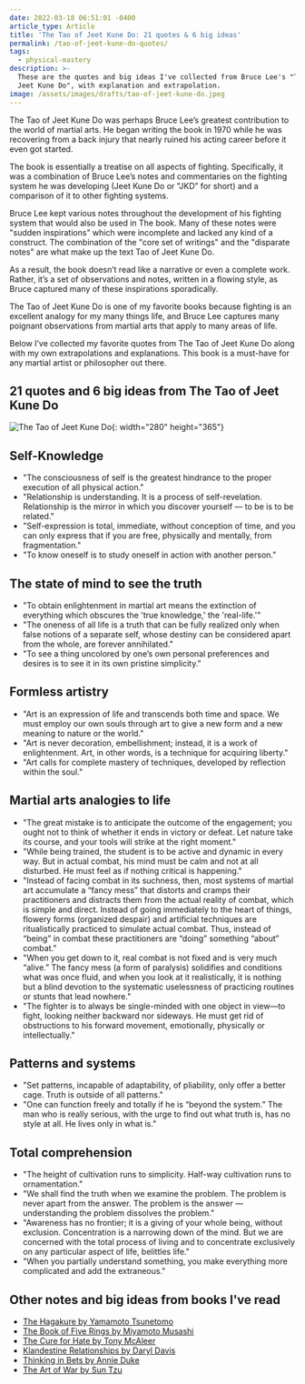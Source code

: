 ```yaml
---
date: 2022-03-18 06:51:01 -0400
article_type: Article
title: 'The Tao of Jeet Kune Do: 21 quotes & 6 big ideas'
permalink: /tao-of-jeet-kune-do-quotes/
tags:
  - physical-mastery
description: >-
  These are the quotes and big ideas I've collected from Bruce Lee's "The Tao of
  Jeet Kune Do", with explanation and extrapolation.
image: /assets/images/drafts/tao-of-jeet-kune-do.jpeg
---
```

The Tao of Jeet Kune Do was perhaps Bruce Lee’s greatest contribution to the world of martial arts. He began writing the book in 1970 while he was recovering from a back injury that nearly ruined his acting career before it even got started.

The book is essentially a treatise on all aspects of fighting. Specifically, it was a combination of Bruce Lee’s notes and commentaries on the fighting system he was developing (Jeet Kune Do or "JKD” for short) and a comparison of it to other fighting systems.

Bruce Lee kept various notes throughout the development of his fighting system that would also be used in The book. Many of these notes were "sudden inspirations" which were incomplete and lacked any kind of a construct. The combination of the "core set of writings" and the "disparate notes" are what make up the text Tao of Jeet Kune Do.

As a result, the book doesn’t read like a narrative or even a complete work. Rather, it’s a set of observations and notes, written in a flowing style, as Bruce captured many of these inspirations sporadically.

The Tao of Jeet Kune Do is one of my favorite books because fighting is an excellent analogy for my many things life, and Bruce Lee captures many poignant observations from martial arts that apply to many areas of life.

Below I’ve collected my favorite quotes from The Tao of Jeet Kune Do along with my own extrapolations and explanations. This book is a must-have for any martial artist or philosopher out there.

## 21 quotes and 6 big ideas from The Tao of Jeet Kune Do

![The Tao of Jeet Kune Do](/assets/images/drafts/tao-of-jeet-kune-do.jpeg "The Tao of Jeet Kune Do"){: width="280" height="365"}

## **Self-Knowledge**

* "The consciousness of self is the greatest hindrance to the proper execution of all physical action."
* "Relationship is understanding. It is a process of self-revelation. Relationship is the mirror in which you discover yourself — to be is to be related."
* "Self-expression is total, immediate, without conception of time, and you can only express that if you are free, physically and mentally, from fragmentation."
* "To know oneself is to study oneself in action with another person."

## **The state of mind to see the truth**

* "To obtain enlightenment in martial art means the extinction of everything which obscures the 'true knowledge,' the 'real-life.'"
* "The oneness of all life is a truth that can be fully realized only when false notions of a separate self, whose destiny can be considered apart from the whole, are forever annihilated."
* "To see a thing uncolored by one’s own personal preferences and desires is to see it in its own pristine simplicity."

## **Formless artistry**

* "Art is an expression of life and transcends both time and space. We must employ our own souls through art to give a new form and a new meaning to nature or the world."
* "Art is never decoration, embellishment; instead, it is a work of enlightenment. Art, in other words, is a technique for acquiring liberty."
* "Art calls for complete mastery of techniques, developed by reflection within the soul."

## **Martial arts analogies to life**

* "The great mistake is to anticipate the outcome of the engagement; you ought not to think of whether it ends in victory or defeat. Let nature take its course, and your tools will strike at the right moment."
* "While being trained, the student is to be active and dynamic in every way. But in actual combat, his mind must be calm and not at all disturbed. He must feel as if nothing critical is happening."
* "Instead of facing combat in its suchness, then, most systems of martial art accumulate a “fancy mess” that distorts and cramps their practitioners and distracts them from the actual reality of combat, which is simple and direct. Instead of going immediately to the heart of things, flowery forms (organized despair) and artificial techniques are ritualistically practiced to simulate actual combat. Thus, instead of “being” in combat these practitioners are “doing” something “about” combat."
* "When you get down to it, real combat is not fixed and is very much “alive.” The fancy mess (a form of paralysis) solidifies and conditions what was once fluid, and when you look at it realistically, it is nothing but a blind devotion to the systematic uselessness of practicing routines or stunts that lead nowhere."
* "The fighter is to always be single-minded with one object in view—to fight, looking neither backward nor sideways. He must get rid of obstructions to his forward movement, emotionally, physically or intellectually."

## **Patterns and systems**

* "Set patterns, incapable of adaptability, of pliability, only offer a better cage. Truth is outside of all patterns."
* "One can function freely and totally if he is “beyond the system.” The man who is really serious, with the urge to find out what truth is, has no style at all. He lives only in what is."

## **Total comprehension**

* "The height of cultivation runs to simplicity. Half-way cultivation runs to ornamentation."
* "We shall find the truth when we examine the problem. The problem is never apart from the answer. The problem is the answer — understanding the problem dissolves the problem."
* "Awareness has no frontier; it is a giving of your whole being, without exclusion. Concentration is a narrowing down of the mind. But we are concerned with the total process of living and to concentrate exclusively on any particular aspect of life, belittles life."
* "When you partially understand something, you make everything more complicated and add the extraneous."

## Other notes and big ideas from books I've read

* [The Hagakure by Yamamoto Tsunetomo](/hagakure-quotes/)
* [The Book of Five Rings by Miyamoto Musashi](/the-book-of-five-rings-quotes/)
* [The Cure for Hate by Tony McAleer](/the-cure-for-hate/)
* [Klandestine Relationships by Daryl Davis](/daryl-davis-book/)
* [Thinking in Bets by Annie Duke](/annie-duke-thinking-in-bets-quotes/)
* [The Art of War by Sun Tzu](/art-of-war-quotes-and-summary/)

&nbsp;
